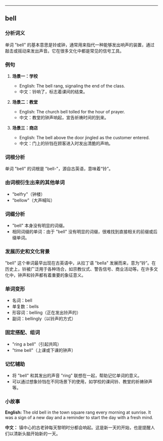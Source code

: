
---------------
## bell
### 分析词义

单词 "bell" 的基本意思是铃或钟，通常用来指代一种能够发出响声的装置，通过敲击或摇动来发出声音。它在很多文化中都是常见的信号工具。

### 例句

1. **场景一：学校**
   - English: The bell rang, signaling the end of the class.
   - 中文：铃响了，标志着课间的结束。

2. **场景二：教堂**
   - English: The church bell tolled for the hour of prayer.
   - 中文：教堂的钟声响起，宣告祈祷时间的到来。

3. **场景三：商店**
   - English: The bell above the door jingled as the customer entered.
   - 中文：门上的铃铛在顾客进入时发出清脆的声响。

### 词根分析

单词 "bell" 的词根是 "bell-"，源自古英语，意味着“铃”。

### 由词根衍生出来的其他单词

- "belfry"（钟楼）
- "bellow"（大声喊叫）

### 词缀分析

- "bell" 本身没有明显的词缀。
- 相同词缀的单词：由于 "bell" 没有明显的词缀，很难找到直接相关的前缀或后缀单词。

### 发展历史和文化背景

"bell" 这个单词最早出现在古英语中，从拉丁语 "bella" 发展而来，意为“铃”。在历史上，铃被广泛用于各种场合，如宗教仪式、警告信号、商业活动等。在许多文化中，钟声和铃声都有着重要的象征意义。

### 单词变形

- 名词：bell
- 单复数：bells
- 形容词：belling（正在发出铃声的）
- 副词：bellingly（以铃声的方式）

### 固定搭配、组词

- "ring a bell"（引起共鸣）
- "time bell"（上课或下课的钟声）

### 记忆辅助

- 将 "bell" 和其发出的声音 "ring" 联想在一起，帮助记忆单词的意义。
- 可以通过想象铃铛在不同场景下的使用，如学校的课间铃、教堂的祈祷钟声等。

### 小故事

**English:**
The old bell in the town square rang every morning at sunrise. It was a sign of a new day and a reminder to start the day with a fresh mind.

**中文：**
镇中心的古老钟每天黎明时分都会响起。这是新一天的开始，也是提醒人们以清新头脑开始新的一天。

